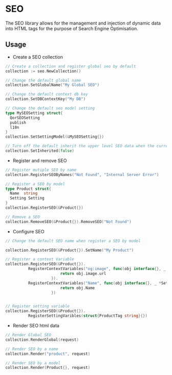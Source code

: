 # SEO

The SEO library allows for the management and injection of dynamic data into HTML tags for the purpose of Search Engine Optimisation.

## Usage

- Create a SEO collection

```go
// Create a collection and register global seo by default
collection := seo.NewCollection()

// Change the default global name
collection.SetGlobalName("My Global SEO")

// Change the default context db key
collection.SetDBContextKey("My DB")

// Change the default seo model setting
type MySEOSetting struct{
  QorSEOSetting
  publish
  l10n
}
collection.SetSettingModel(&MySEOSetting{})

// Turn off the default inherit the upper level SEO data when the current SEO data is missing
collection.SetInherited(false)

```

- Register and remove SEO

```go
// Register mutiple SEO by name
collection.RegisterSEOByNames("Not Found", "Internal Server Error")

// Register a SEO by model
type Product struct{
  Name  string
  Setting Setting
}
collection.RegisterSEO(&Product{})

// Remove a SEO
collection.RemoveSEO(&Product{}).RemoveSEO("Not Found")
```

- Configure SEO

```go
// Change the default SEO name when register a SEO by model

collection.RegisterSEO(&Product{}).SetName("My Product")

// Register a context Variable
collection.RegisterSEO(&Product{}).
          RegisterContextVariables("og:image", func(obj interface{}, _ *Setting, _ *http.Request) string {
						return obj.image.url
					}).
          RegisterContextVariables("Name", func(obj interface{}, _ *Setting, _ *http.Request) string {
						return obj.Name
					})


// Register setting variable
collection.RegisterSEO(&Product{}).
          RegisterSettingVaribles(struct{ProductTag string}{})
```

- Render SEO html data

```go
// Render Global SEO
collection.RenderGlobal(request)

// Render SEO by a name
collection.Render("product", request)

// Render SEO by a model
collection.Render(Product{}, request)
```
